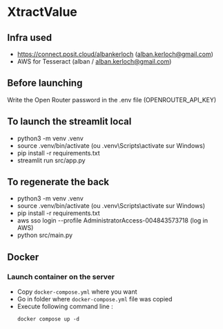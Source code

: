 # XtractValue


## Infra used

- https://connect.posit.cloud/albankerloch (alban.kerloch@gmail.com)
- AWS for Tesseract (alban / alban.kerloch@gmail.com)

## Before launching

Write the Open Router password in the .env file (OPENROUTER_API_KEY)

## To launch the streamlit local

- python3 -m venv .venv
- source .venv/bin/activate (ou .venv\Scripts\activate sur Windows)
- pip install -r requirements.txt
- streamlit run src/app.py

## To regenerate the back

- python3 -m venv .venv
- source .venv/bin/activate (ou .venv\Scripts\activate sur Windows)
- pip install -r requirements.txt
- aws sso login --profile AdministratorAccess-004843573718 (log in AWS)
- python src/main.py

## Docker

### Launch container on the server
* Copy ``docker-compose.yml`` where you want
* Go in folder where ``docker-compose.yml`` file was copied
* Execute following command line :
    ```commandline
    docker compose up -d
    ```
